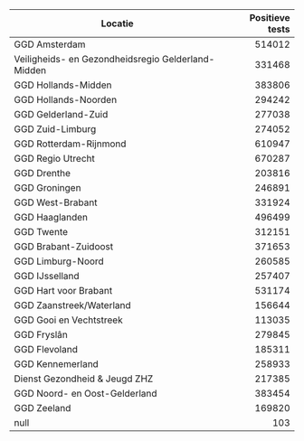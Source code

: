 | Locatie | Positieve tests |
|---------|----------------:|
| GGD Amsterdam                            | 514012 |
| Veiligheids- en Gezondheidsregio Gelderland-Midden | 331468 |
| GGD Hollands-Midden                      | 383806 |
| GGD Hollands-Noorden                     | 294242 |
| GGD Gelderland-Zuid                      | 277038 |
| GGD Zuid-Limburg                         | 274052 |
| GGD Rotterdam-Rijnmond                   | 610947 |
| GGD Regio Utrecht                        | 670287 |
| GGD Drenthe                              | 203816 |
| GGD Groningen                            | 246891 |
| GGD West-Brabant                         | 331924 |
| GGD Haaglanden                           | 496499 |
| GGD Twente                               | 312151 |
| GGD Brabant-Zuidoost                     | 371653 |
| GGD Limburg-Noord                        | 260585 |
| GGD IJsselland                           | 257407 |
| GGD Hart voor Brabant                    | 531174 |
| GGD Zaanstreek/Waterland                 | 156644 |
| GGD Gooi en Vechtstreek                  | 113035 |
| GGD Fryslân                              | 279845 |
| GGD Flevoland                            | 185311 |
| GGD Kennemerland                         | 258933 |
| Dienst Gezondheid & Jeugd ZHZ            | 217385 |
| GGD Noord- en Oost-Gelderland            | 383454 |
| GGD Zeeland                              | 169820 |
| null                                     |   103 |
